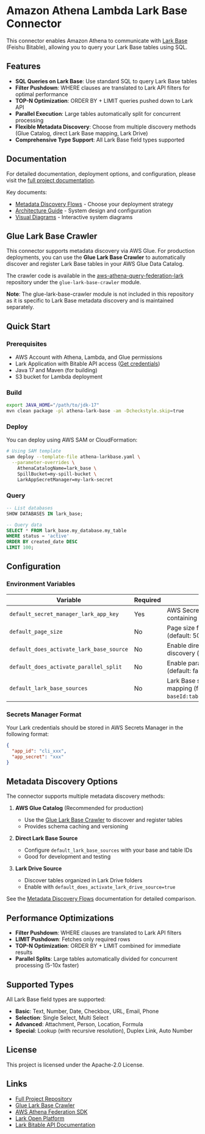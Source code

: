 # Amazon Athena Lambda Lark Base Connector

This connector enables Amazon Athena to communicate with [Lark Base](https://www.larksuite.com/en_us/product/base) (Feishu Bitable), allowing you to query your Lark Base tables using SQL.

## Features

- **SQL Queries on Lark Base**: Use standard SQL to query Lark Base tables
- **Filter Pushdown**: WHERE clauses are translated to Lark API filters for optimal performance
- **TOP-N Optimization**: ORDER BY + LIMIT queries pushed down to Lark API
- **Parallel Execution**: Large tables automatically split for concurrent processing
- **Flexible Metadata Discovery**: Choose from multiple discovery methods (Glue Catalog, direct Lark Base mapping, Lark Drive)
- **Comprehensive Type Support**: All Lark Base field types supported

## Documentation

For detailed documentation, deployment options, and configuration, please visit the [full project documentation](https://github.com/aganisatria/aws-athena-query-federation-lark).

Key documents:
- [Metadata Discovery Flows](https://github.com/aganisatria/aws-athena-query-federation-lark/blob/main/METADATA_DISCOVERY_FLOWS.md) - Choose your deployment strategy
- [Architecture Guide](https://github.com/aganisatria/aws-athena-query-federation-lark/blob/main/ARCHITECTURE.md) - System design and configuration
- [Visual Diagrams](https://github.com/aganisatria/aws-athena-query-federation-lark/blob/main/DIAGRAMS.md) - Interactive system diagrams

## Glue Lark Base Crawler

This connector supports metadata discovery via AWS Glue. For production deployments, you can use the **Glue Lark Base Crawler** to automatically discover and register Lark Base tables in your AWS Glue Data Catalog.

The crawler code is available in the [aws-athena-query-federation-lark](https://github.com/aganisatria/aws-athena-query-federation-lark) repository under the `glue-lark-base-crawler` module.

**Note**: The glue-lark-base-crawler module is not included in this repository as it is specific to Lark Base metadata discovery and is maintained separately.

## Quick Start

### Prerequisites

- AWS Account with Athena, Lambda, and Glue permissions
- Lark Application with Bitable API access ([Get credentials](https://open.larksuite.com/))
- Java 17 and Maven (for building)
- S3 bucket for Lambda deployment

### Build

```bash
export JAVA_HOME="/path/to/jdk-17"
mvn clean package -pl athena-lark-base -am -Dcheckstyle.skip=true
```

### Deploy

You can deploy using AWS SAM or CloudFormation:

```bash
# Using SAM template
sam deploy --template-file athena-larkbase.yaml \
  --parameter-overrides \
    AthenaCatalogName=lark_base \
    SpillBucket=my-spill-bucket \
    LarkAppSecretManager=my-lark-secret
```

### Query

```sql
-- List databases
SHOW DATABASES IN lark_base;

-- Query data
SELECT * FROM lark_base.my_database.my_table
WHERE status = 'active'
ORDER BY created_date DESC
LIMIT 100;
```

## Configuration

### Environment Variables

| Variable | Required | Description |
|----------|----------|-------------|
| `default_secret_manager_lark_app_key` | Yes | AWS Secrets Manager secret containing Lark App ID and Secret |
| `default_page_size` | No | Page size for Lark API calls (default: 500) |
| `default_does_activate_lark_base_source` | No | Enable direct Lark Base table discovery (default: true) |
| `default_does_activate_parallel_split` | No | Enable parallel split execution (default: false) |
| `default_lark_base_sources` | No | Lark Base sources for direct mapping (format: `baseId:tableId,baseId2:tableId2`) |

### Secrets Manager Format

Your Lark credentials should be stored in AWS Secrets Manager in the following format:

```json
{
  "app_id": "cli_xxx",
  "app_secret": "xxx"
}
```

## Metadata Discovery Options

The connector supports multiple metadata discovery methods:

1. **AWS Glue Catalog** (Recommended for production)
    - Use the [Glue Lark Base Crawler](https://github.com/aganisatria/aws-athena-query-federation-lark) to discover and register tables
    - Provides schema caching and versioning

2. **Direct Lark Base Source**
    - Configure `default_lark_base_sources` with your base and table IDs
    - Good for development and testing

3. **Lark Drive Source**
    - Discover tables organized in Lark Drive folders
    - Enable with `default_does_activate_lark_drive_source=true`

See the [Metadata Discovery Flows](https://github.com/aganisatria/aws-athena-query-federation-lark/blob/main/METADATA_DISCOVERY_FLOWS.md) documentation for detailed comparison.

## Performance Optimizations

- **Filter Pushdown**: WHERE clauses are translated to Lark API filters
- **LIMIT Pushdown**: Fetches only required rows
- **TOP-N Optimization**: ORDER BY + LIMIT combined for immediate results
- **Parallel Splits**: Large tables automatically divided for concurrent processing (5-10x faster)

## Supported Types

All Lark Base field types are supported:
- **Basic**: Text, Number, Date, Checkbox, URL, Email, Phone
- **Selection**: Single Select, Multi Select
- **Advanced**: Attachment, Person, Location, Formula
- **Special**: Lookup (with recursive resolution), Duplex Link, Auto Number

## License

This project is licensed under the Apache-2.0 License.

## Links

- [Full Project Repository](https://github.com/aganisatria/aws-athena-query-federation-lark)
- [Glue Lark Base Crawler](https://github.com/aganisatria/aws-athena-query-federation-lark/tree/main/glue-lark-base-crawler)
- [AWS Athena Federation SDK](https://github.com/awslabs/aws-athena-query-federation)
- [Lark Open Platform](https://open.larksuite.com/)
- [Lark Bitable API Documentation](https://open.larksuite.com/document/server-docs/docs/bitable-v1)
